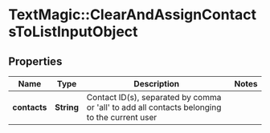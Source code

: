# TextMagic::ClearAndAssignContactsToListInputObject

## Properties
Name | Type | Description | Notes
------------ | ------------- | ------------- | -------------
**contacts** | **String** | Contact ID(s), separated by comma or &#39;all&#39; to add all contacts belonging to the current user | 


